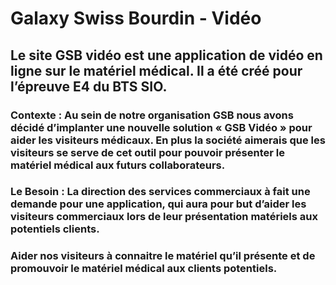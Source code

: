 # Galaxy Swiss Bourdin - Vidéo 

## Le site GSB vidéo est une application de vidéo en ligne sur le matériel médical. Il a été créé pour l’épreuve E4 du BTS SIO.

### Contexte : Au sein de notre organisation GSB nous avons décidé d’implanter une nouvelle solution « GSB Vidéo » pour aider les visiteurs médicaux. En plus la société aimerais que les visiteurs se serve de cet outil pour pouvoir présenter le matériel médical aux futurs collaborateurs.

### Le Besoin : La direction des services commerciaux à fait une demande pour une application, qui aura pour but d’aider les visiteurs commerciaux lors de leur présentation matériels aux potentiels clients.

### Aider nos visiteurs à connaitre le matériel qu’il présente et de promouvoir le matériel médical aux clients potentiels.




